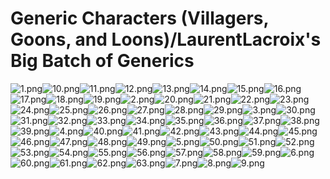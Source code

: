 # Generic Characters (Villagers, Goons, and Loons)/LaurentLacroix's Big Batch of Generics

![1.png](https://raw.githubusercontent.com/Klokinator/FE-Repo/main/Portrait%20Repository/Generic%20Characters%20(Villagers,%20Goons,%20and%20Loons)/LaurentLacroix's%20Big%20Batch%20of%20Generics/1.png "1.png")![10.png](https://raw.githubusercontent.com/Klokinator/FE-Repo/main/Portrait%20Repository/Generic%20Characters%20(Villagers,%20Goons,%20and%20Loons)/LaurentLacroix's%20Big%20Batch%20of%20Generics/10.png "10.png")![11.png](https://raw.githubusercontent.com/Klokinator/FE-Repo/main/Portrait%20Repository/Generic%20Characters%20(Villagers,%20Goons,%20and%20Loons)/LaurentLacroix's%20Big%20Batch%20of%20Generics/11.png "11.png")![12.png](https://raw.githubusercontent.com/Klokinator/FE-Repo/main/Portrait%20Repository/Generic%20Characters%20(Villagers,%20Goons,%20and%20Loons)/LaurentLacroix's%20Big%20Batch%20of%20Generics/12.png "12.png")![13.png](https://raw.githubusercontent.com/Klokinator/FE-Repo/main/Portrait%20Repository/Generic%20Characters%20(Villagers,%20Goons,%20and%20Loons)/LaurentLacroix's%20Big%20Batch%20of%20Generics/13.png "13.png")![14.png](https://raw.githubusercontent.com/Klokinator/FE-Repo/main/Portrait%20Repository/Generic%20Characters%20(Villagers,%20Goons,%20and%20Loons)/LaurentLacroix's%20Big%20Batch%20of%20Generics/14.png "14.png")![15.png](https://raw.githubusercontent.com/Klokinator/FE-Repo/main/Portrait%20Repository/Generic%20Characters%20(Villagers,%20Goons,%20and%20Loons)/LaurentLacroix's%20Big%20Batch%20of%20Generics/15.png "15.png")![16.png](https://raw.githubusercontent.com/Klokinator/FE-Repo/main/Portrait%20Repository/Generic%20Characters%20(Villagers,%20Goons,%20and%20Loons)/LaurentLacroix's%20Big%20Batch%20of%20Generics/16.png "16.png")![17.png](https://raw.githubusercontent.com/Klokinator/FE-Repo/main/Portrait%20Repository/Generic%20Characters%20(Villagers,%20Goons,%20and%20Loons)/LaurentLacroix's%20Big%20Batch%20of%20Generics/17.png "17.png")![18.png](https://raw.githubusercontent.com/Klokinator/FE-Repo/main/Portrait%20Repository/Generic%20Characters%20(Villagers,%20Goons,%20and%20Loons)/LaurentLacroix's%20Big%20Batch%20of%20Generics/18.png "18.png")![19.png](https://raw.githubusercontent.com/Klokinator/FE-Repo/main/Portrait%20Repository/Generic%20Characters%20(Villagers,%20Goons,%20and%20Loons)/LaurentLacroix's%20Big%20Batch%20of%20Generics/19.png "19.png")![2.png](https://raw.githubusercontent.com/Klokinator/FE-Repo/main/Portrait%20Repository/Generic%20Characters%20(Villagers,%20Goons,%20and%20Loons)/LaurentLacroix's%20Big%20Batch%20of%20Generics/2.png "2.png")![20.png](https://raw.githubusercontent.com/Klokinator/FE-Repo/main/Portrait%20Repository/Generic%20Characters%20(Villagers,%20Goons,%20and%20Loons)/LaurentLacroix's%20Big%20Batch%20of%20Generics/20.png "20.png")![21.png](https://raw.githubusercontent.com/Klokinator/FE-Repo/main/Portrait%20Repository/Generic%20Characters%20(Villagers,%20Goons,%20and%20Loons)/LaurentLacroix's%20Big%20Batch%20of%20Generics/21.png "21.png")![22.png](https://raw.githubusercontent.com/Klokinator/FE-Repo/main/Portrait%20Repository/Generic%20Characters%20(Villagers,%20Goons,%20and%20Loons)/LaurentLacroix's%20Big%20Batch%20of%20Generics/22.png "22.png")![23.png](https://raw.githubusercontent.com/Klokinator/FE-Repo/main/Portrait%20Repository/Generic%20Characters%20(Villagers,%20Goons,%20and%20Loons)/LaurentLacroix's%20Big%20Batch%20of%20Generics/23.png "23.png")![24.png](https://raw.githubusercontent.com/Klokinator/FE-Repo/main/Portrait%20Repository/Generic%20Characters%20(Villagers,%20Goons,%20and%20Loons)/LaurentLacroix's%20Big%20Batch%20of%20Generics/24.png "24.png")![25.png](https://raw.githubusercontent.com/Klokinator/FE-Repo/main/Portrait%20Repository/Generic%20Characters%20(Villagers,%20Goons,%20and%20Loons)/LaurentLacroix's%20Big%20Batch%20of%20Generics/25.png "25.png")![26.png](https://raw.githubusercontent.com/Klokinator/FE-Repo/main/Portrait%20Repository/Generic%20Characters%20(Villagers,%20Goons,%20and%20Loons)/LaurentLacroix's%20Big%20Batch%20of%20Generics/26.png "26.png")![27.png](https://raw.githubusercontent.com/Klokinator/FE-Repo/main/Portrait%20Repository/Generic%20Characters%20(Villagers,%20Goons,%20and%20Loons)/LaurentLacroix's%20Big%20Batch%20of%20Generics/27.png "27.png")![28.png](https://raw.githubusercontent.com/Klokinator/FE-Repo/main/Portrait%20Repository/Generic%20Characters%20(Villagers,%20Goons,%20and%20Loons)/LaurentLacroix's%20Big%20Batch%20of%20Generics/28.png "28.png")![29.png](https://raw.githubusercontent.com/Klokinator/FE-Repo/main/Portrait%20Repository/Generic%20Characters%20(Villagers,%20Goons,%20and%20Loons)/LaurentLacroix's%20Big%20Batch%20of%20Generics/29.png "29.png")![3.png](https://raw.githubusercontent.com/Klokinator/FE-Repo/main/Portrait%20Repository/Generic%20Characters%20(Villagers,%20Goons,%20and%20Loons)/LaurentLacroix's%20Big%20Batch%20of%20Generics/3.png "3.png")![30.png](https://raw.githubusercontent.com/Klokinator/FE-Repo/main/Portrait%20Repository/Generic%20Characters%20(Villagers,%20Goons,%20and%20Loons)/LaurentLacroix's%20Big%20Batch%20of%20Generics/30.png "30.png")![31.png](https://raw.githubusercontent.com/Klokinator/FE-Repo/main/Portrait%20Repository/Generic%20Characters%20(Villagers,%20Goons,%20and%20Loons)/LaurentLacroix's%20Big%20Batch%20of%20Generics/31.png "31.png")![32.png](https://raw.githubusercontent.com/Klokinator/FE-Repo/main/Portrait%20Repository/Generic%20Characters%20(Villagers,%20Goons,%20and%20Loons)/LaurentLacroix's%20Big%20Batch%20of%20Generics/32.png "32.png")![33.png](https://raw.githubusercontent.com/Klokinator/FE-Repo/main/Portrait%20Repository/Generic%20Characters%20(Villagers,%20Goons,%20and%20Loons)/LaurentLacroix's%20Big%20Batch%20of%20Generics/33.png "33.png")![34.png](https://raw.githubusercontent.com/Klokinator/FE-Repo/main/Portrait%20Repository/Generic%20Characters%20(Villagers,%20Goons,%20and%20Loons)/LaurentLacroix's%20Big%20Batch%20of%20Generics/34.png "34.png")![35.png](https://raw.githubusercontent.com/Klokinator/FE-Repo/main/Portrait%20Repository/Generic%20Characters%20(Villagers,%20Goons,%20and%20Loons)/LaurentLacroix's%20Big%20Batch%20of%20Generics/35.png "35.png")![36.png](https://raw.githubusercontent.com/Klokinator/FE-Repo/main/Portrait%20Repository/Generic%20Characters%20(Villagers,%20Goons,%20and%20Loons)/LaurentLacroix's%20Big%20Batch%20of%20Generics/36.png "36.png")![37.png](https://raw.githubusercontent.com/Klokinator/FE-Repo/main/Portrait%20Repository/Generic%20Characters%20(Villagers,%20Goons,%20and%20Loons)/LaurentLacroix's%20Big%20Batch%20of%20Generics/37.png "37.png")![38.png](https://raw.githubusercontent.com/Klokinator/FE-Repo/main/Portrait%20Repository/Generic%20Characters%20(Villagers,%20Goons,%20and%20Loons)/LaurentLacroix's%20Big%20Batch%20of%20Generics/38.png "38.png")![39.png](https://raw.githubusercontent.com/Klokinator/FE-Repo/main/Portrait%20Repository/Generic%20Characters%20(Villagers,%20Goons,%20and%20Loons)/LaurentLacroix's%20Big%20Batch%20of%20Generics/39.png "39.png")![4.png](https://raw.githubusercontent.com/Klokinator/FE-Repo/main/Portrait%20Repository/Generic%20Characters%20(Villagers,%20Goons,%20and%20Loons)/LaurentLacroix's%20Big%20Batch%20of%20Generics/4.png "4.png")![40.png](https://raw.githubusercontent.com/Klokinator/FE-Repo/main/Portrait%20Repository/Generic%20Characters%20(Villagers,%20Goons,%20and%20Loons)/LaurentLacroix's%20Big%20Batch%20of%20Generics/40.png "40.png")![41.png](https://raw.githubusercontent.com/Klokinator/FE-Repo/main/Portrait%20Repository/Generic%20Characters%20(Villagers,%20Goons,%20and%20Loons)/LaurentLacroix's%20Big%20Batch%20of%20Generics/41.png "41.png")![42.png](https://raw.githubusercontent.com/Klokinator/FE-Repo/main/Portrait%20Repository/Generic%20Characters%20(Villagers,%20Goons,%20and%20Loons)/LaurentLacroix's%20Big%20Batch%20of%20Generics/42.png "42.png")![43.png](https://raw.githubusercontent.com/Klokinator/FE-Repo/main/Portrait%20Repository/Generic%20Characters%20(Villagers,%20Goons,%20and%20Loons)/LaurentLacroix's%20Big%20Batch%20of%20Generics/43.png "43.png")![44.png](https://raw.githubusercontent.com/Klokinator/FE-Repo/main/Portrait%20Repository/Generic%20Characters%20(Villagers,%20Goons,%20and%20Loons)/LaurentLacroix's%20Big%20Batch%20of%20Generics/44.png "44.png")![45.png](https://raw.githubusercontent.com/Klokinator/FE-Repo/main/Portrait%20Repository/Generic%20Characters%20(Villagers,%20Goons,%20and%20Loons)/LaurentLacroix's%20Big%20Batch%20of%20Generics/45.png "45.png")![46.png](https://raw.githubusercontent.com/Klokinator/FE-Repo/main/Portrait%20Repository/Generic%20Characters%20(Villagers,%20Goons,%20and%20Loons)/LaurentLacroix's%20Big%20Batch%20of%20Generics/46.png "46.png")![47.png](https://raw.githubusercontent.com/Klokinator/FE-Repo/main/Portrait%20Repository/Generic%20Characters%20(Villagers,%20Goons,%20and%20Loons)/LaurentLacroix's%20Big%20Batch%20of%20Generics/47.png "47.png")![48.png](https://raw.githubusercontent.com/Klokinator/FE-Repo/main/Portrait%20Repository/Generic%20Characters%20(Villagers,%20Goons,%20and%20Loons)/LaurentLacroix's%20Big%20Batch%20of%20Generics/48.png "48.png")![49.png](https://raw.githubusercontent.com/Klokinator/FE-Repo/main/Portrait%20Repository/Generic%20Characters%20(Villagers,%20Goons,%20and%20Loons)/LaurentLacroix's%20Big%20Batch%20of%20Generics/49.png "49.png")![5.png](https://raw.githubusercontent.com/Klokinator/FE-Repo/main/Portrait%20Repository/Generic%20Characters%20(Villagers,%20Goons,%20and%20Loons)/LaurentLacroix's%20Big%20Batch%20of%20Generics/5.png "5.png")![50.png](https://raw.githubusercontent.com/Klokinator/FE-Repo/main/Portrait%20Repository/Generic%20Characters%20(Villagers,%20Goons,%20and%20Loons)/LaurentLacroix's%20Big%20Batch%20of%20Generics/50.png "50.png")![51.png](https://raw.githubusercontent.com/Klokinator/FE-Repo/main/Portrait%20Repository/Generic%20Characters%20(Villagers,%20Goons,%20and%20Loons)/LaurentLacroix's%20Big%20Batch%20of%20Generics/51.png "51.png")![52.png](https://raw.githubusercontent.com/Klokinator/FE-Repo/main/Portrait%20Repository/Generic%20Characters%20(Villagers,%20Goons,%20and%20Loons)/LaurentLacroix's%20Big%20Batch%20of%20Generics/52.png "52.png")![53.png](https://raw.githubusercontent.com/Klokinator/FE-Repo/main/Portrait%20Repository/Generic%20Characters%20(Villagers,%20Goons,%20and%20Loons)/LaurentLacroix's%20Big%20Batch%20of%20Generics/53.png "53.png")![54.png](https://raw.githubusercontent.com/Klokinator/FE-Repo/main/Portrait%20Repository/Generic%20Characters%20(Villagers,%20Goons,%20and%20Loons)/LaurentLacroix's%20Big%20Batch%20of%20Generics/54.png "54.png")![55.png](https://raw.githubusercontent.com/Klokinator/FE-Repo/main/Portrait%20Repository/Generic%20Characters%20(Villagers,%20Goons,%20and%20Loons)/LaurentLacroix's%20Big%20Batch%20of%20Generics/55.png "55.png")![56.png](https://raw.githubusercontent.com/Klokinator/FE-Repo/main/Portrait%20Repository/Generic%20Characters%20(Villagers,%20Goons,%20and%20Loons)/LaurentLacroix's%20Big%20Batch%20of%20Generics/56.png "56.png")![57.png](https://raw.githubusercontent.com/Klokinator/FE-Repo/main/Portrait%20Repository/Generic%20Characters%20(Villagers,%20Goons,%20and%20Loons)/LaurentLacroix's%20Big%20Batch%20of%20Generics/57.png "57.png")![58.png](https://raw.githubusercontent.com/Klokinator/FE-Repo/main/Portrait%20Repository/Generic%20Characters%20(Villagers,%20Goons,%20and%20Loons)/LaurentLacroix's%20Big%20Batch%20of%20Generics/58.png "58.png")![59.png](https://raw.githubusercontent.com/Klokinator/FE-Repo/main/Portrait%20Repository/Generic%20Characters%20(Villagers,%20Goons,%20and%20Loons)/LaurentLacroix's%20Big%20Batch%20of%20Generics/59.png "59.png")![6.png](https://raw.githubusercontent.com/Klokinator/FE-Repo/main/Portrait%20Repository/Generic%20Characters%20(Villagers,%20Goons,%20and%20Loons)/LaurentLacroix's%20Big%20Batch%20of%20Generics/6.png "6.png")![60.png](https://raw.githubusercontent.com/Klokinator/FE-Repo/main/Portrait%20Repository/Generic%20Characters%20(Villagers,%20Goons,%20and%20Loons)/LaurentLacroix's%20Big%20Batch%20of%20Generics/60.png "60.png")![61.png](https://raw.githubusercontent.com/Klokinator/FE-Repo/main/Portrait%20Repository/Generic%20Characters%20(Villagers,%20Goons,%20and%20Loons)/LaurentLacroix's%20Big%20Batch%20of%20Generics/61.png "61.png")![62.png](https://raw.githubusercontent.com/Klokinator/FE-Repo/main/Portrait%20Repository/Generic%20Characters%20(Villagers,%20Goons,%20and%20Loons)/LaurentLacroix's%20Big%20Batch%20of%20Generics/62.png "62.png")![63.png](https://raw.githubusercontent.com/Klokinator/FE-Repo/main/Portrait%20Repository/Generic%20Characters%20(Villagers,%20Goons,%20and%20Loons)/LaurentLacroix's%20Big%20Batch%20of%20Generics/63.png "63.png")![7.png](https://raw.githubusercontent.com/Klokinator/FE-Repo/main/Portrait%20Repository/Generic%20Characters%20(Villagers,%20Goons,%20and%20Loons)/LaurentLacroix's%20Big%20Batch%20of%20Generics/7.png "7.png")![8.png](https://raw.githubusercontent.com/Klokinator/FE-Repo/main/Portrait%20Repository/Generic%20Characters%20(Villagers,%20Goons,%20and%20Loons)/LaurentLacroix's%20Big%20Batch%20of%20Generics/8.png "8.png")![9.png](https://raw.githubusercontent.com/Klokinator/FE-Repo/main/Portrait%20Repository/Generic%20Characters%20(Villagers,%20Goons,%20and%20Loons)/LaurentLacroix's%20Big%20Batch%20of%20Generics/9.png "9.png")